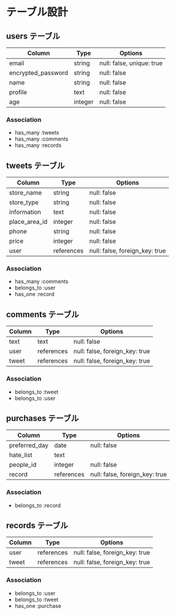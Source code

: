 # テーブル設計

## users テーブル

| Column   | Type   | Options     |
| -------- | ------ | ----------- |
| email | string | null: false, unique: true |
| encrypted_password | string | null: false |
| name | string | null: false |
| profile  | text | null: false |
| age | integer | null: false |

### Association

- has_many :tweets
- has_many :comments
- has_many :records


## tweets テーブル

| Column   | Type     | Options                       |
| ------   | ------   | -----------                   |
| store_name | string | null: false |
| store_type | string | null: false |
| information | text | null: false |
| place_area_id | integer | null: false |
| phone | string | null: false |
| price | integer | null: false |
| user |references| null: false, foreign_key: true|

### Association

- has_many :comments
- belongs_to :user
- has_one :record


## comments テーブル

| Column   | Type       | Options                        |
| -------  | ---------- | ------------------------------ |
| text     | text       | null: false                   |
| user     | references | null: false, foreign_key: true |
| tweet | references | null: false, foreign_key: true |

### Association

- belongs_to :tweet
- belongs_to :user


## purchases テーブル

| Column                  | Type       | Options                        |
| ------ | ---------- | ------------------------------ |
| preferred_day | date | null: false |
| hate_list | text | |
| people_id | integer | null: false |
| record | references | null: false, foreign_key: true |

### Association

- belongs_to :record


## records テーブル

| Column | Type | Options                        |
| ------ | ---------- | ------------------------------ |
| user | references | null: false, foreign_key: true |
| tweet | references | null: false, foreign_key: true |

### Association

- belongs_to :user
- belongs_to :tweet
- has_one :purchase